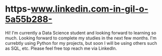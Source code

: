 # https-www.linkedin.com-in-gil-o-5a55b288-
Hi! I'm currently a Data Science student and looking forward to learning so much.
Looking forward to complete my studies in the next few months.
I'm currebtly using Python for my projects, but soon I will be using others such as SQL, etc.
Please feel free top reach me via LinkedIn.
